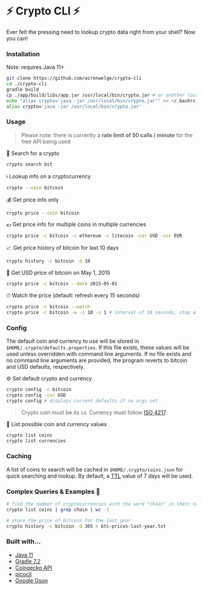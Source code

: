 # ⚡️ Crypto CLI ⚡️

Ever felt the pressing need to lookup crypto data right from your shell? Now you can!

### Installation
Note: requires Java 11+
```bash
git clone https://github.com/acrenwelge/crypto-cli
cd ./crypto-cli
gradle build
cp ./app/build/libs/app.jar /usr/local/bin/crypto.jar # or another location on your $PATH
echo "alias crypto='java -jar /usr/local/bin/crypto.jar'" >> ~/.bashrc
alias crypto='java -jar /usr/local/bin/crypto.jar'
```

### Usage

> Please note: there is currently a **rate limit of 50 calls / minute** for the free API being used

👀 Search for a crypto
```bash
crypto search bit
```

ℹ️ Lookup info on a cryptocurrency
```bash
crypto --coin bitcoin
```

💰 Get price info only
```bash
crypto price --coin bitcoin
```

💶 Get price info for multiple coins in multiple currencies
```bash
crypto price -c bitcoin -c ethereum -c litecoin -cur USD -cur EUR
```

📈 Get price history of bitcoin for last 10 days
```bash
crypto history -c bitcoin -d 10
```

📖 Get USD price of bitcoin on May 1, 2015
```bash
crypto price -c bitcoin --date 2015-05-01
```

⏱ Watch the price (default: refresh every 15 seconds)
```bash
crypto price -c bitcoin --watch
crypto price -c bitcoin -w -i 10 -s 1 # interval of 10 seconds, stop after 1 minute
```

### Config
The default coin and currency to use will be stored in `$HOME/.crypto/defaults.properties`. If this file exists, these values will be used unless overridden with command line arguments. If no file exists and no command line arguments are provided, the program reverts to bitcoin and USD defaults, respectively.

⚙️ Set default crypto and currency
```bash
crypto config -c bitcoin
crypto config -cur USD
crypto config # displays current defaults if no args set
```
> Crypto coin must be its `id`. Currency must follow [ISO 4217](https://en.wikipedia.org/wiki/ISO_4217).

📝 List possible coin and currency values
```bash
crypto list coins
crypto list currencies
```

### Caching
A list of coins to search will be cached in `$HOME/.crypto/coins.json` for quick searching and lookup. By default, a [TTL](https://en.wikipedia.org/wiki/Time_to_live) value of 7 days will be used.

### Complex Queries & Examples 🧐
```bash
# find the number of cryptocurrencies with the word "chain" in their name
crypto list coins | grep chain | wc -l

# store the price of bitcoin for the last year
crypto history -c bitcoin -d 365 > btc-prices-last-year.txt
```

### Built with...
* [Java 11](https://docs.oracle.com/en/java/javase/11/docs/api/index.html)
* [Gradle 7.2](https://docs.gradle.org/current/userguide/userguide.html)
* [Coingecko API](https://www.coingecko.com/en/api/documentation?)
* [picocli](https://picocli.info/)
* [Google Gson](https://github.com/google/gson/blob/master/UserGuide.md)
